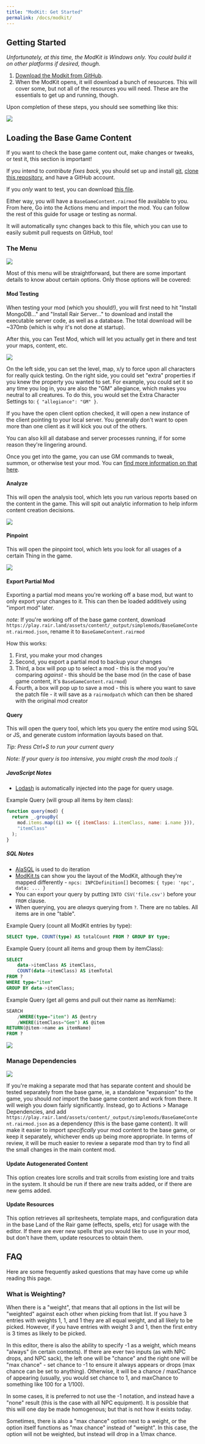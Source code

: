```yaml
---
title: "ModKit: Get Started"
permalink: /docs/modkit/
---
```


## Getting Started

_Unfortunately, at this time, the ModKit is Windows only. You could build it on other platforms if desired, though._

1. [Download the Modkit from GitHub](https://github.com/LandOfTheRair/mod-toolkit-v2/releases/latest/download/LandOfTheRairModdingTools.exe).
1. When the ModKit opens, it will download a bunch of resources. This will cover some, but not all of the resources you will need. These are the essentials to get up and running, though.

Upon completion of these steps, you should see something like this:

![](https://i.imgur.com/RrGvzFx.png)

## Loading the Base Game Content

If you want to check the base game content out, make changes or tweaks, or test it, this section is important!

If you intend to _contribute fixes back_, you should set up and install [git](https://git-scm.com/), [clone this repository](https://github.com/LandOfTheRair/Content), and have a GitHub account.

If you _only_ want to test, you can download [this file](https://github.com/LandOfTheRair/Content/blob/master/mods/BaseGameContent.rairmod).

Either way, you will have a `BaseGameContent.rairmod` file available to you. From here, Go into the Actions menu and import the mod. You can follow the rest of this guide for usage or testing as normal.

It will automatically sync changes back to this file, which you can use to easily submit pull requests on GitHub, too!

### The Menu

![](https://i.imgur.com/wX17Q5p.png)

Most of this menu will be straightforward, but there are some important details to know about certain options. Only those options will be covered:

#### Mod Testing

When testing your mod (which you should!), you will first need to hit "Install MongoDB..." and "Install Rair Server..." to download and install the executable server code, as well as a database. The total download will be ~370mb (which is why it's not done at startup).

After this, you can Test Mod, which will let you actually get in there and test your maps, content, etc.

![](https://i.imgur.com/GbuoWHC.png)

On the left side, you can set the level, map, x/y to force upon all characters for really quick testing. On the right side, you could set "extra" properties if you knew the property you wanted to set. For example, you could set it so any time you log in, you are also the "GM" allegiance, which makes you neutral to all creatures. To do this, you would set the Extra Character Settings to: `{ "allegiance": "GM" }`.

If you have the open client option checked, it will open a new instance of the client pointing to your local server. You generally don't want to open more than one client as it will kick you out of the others.

You can also kill all database and server processes running, if for some reason they're lingering around.

Once you get into the game, you can use GM commands to tweak, summon, or otherwise test your mod. You can [find more information on that here](https://landoftherair.github.io/docs/gm-commands/).

#### Analyze

This will open the analysis tool, which lets you run various reports based on the content in the game. This will spit out analytic information to help inform content creation decisions.

![](https://i.imgur.com/shotC5q.png)

#### Pinpoint

This will open the pinpoint tool, which lets you look for all usages of a certain Thing in the game.

![](https://i.imgur.com/4RaSCvX.png)

#### Export Partial Mod

Exporting a partial mod means you're working off a base mod, but want to only export your changes to it. This can then be loaded additively using "import mod" later. 

_note:_ If you're working off of the base game content, download `https://play.rair.land/assets/content/_output/simplemods/BaseGameContent.rairmod.json`, rename it to `BaseGameContent.rairmod`

How this works:

1. First, you make your mod changes
1. Second, you export a partial mod to backup your changes
1. Third, a box will pop up to select a mod - this is the mod you're comparing _against_ - this should be the base mod (in the case of base game content, it's `BaseGameContent.rairmod`)
1. Fourth, a box will pop up to save a mod - this is where you want to save the patch file - it will save as a `rairmodpatch` which can then be shared with the original mod creator

#### Query

This will open the query tool, which lets you query the entire mod using SQL or JS, and generate custom information layouts based on that.

_Tip: Press Ctrl+S to run your current query_

_Note: If your query is too intensive, you might crash the mod tools :(_

##### JavaScript Notes

- [Lodash](https://lodash.com/docs/) is automatically injected into the page for query usage.

Example Query (will group all items by item class):

```js
function query(mod) {
  return _.groupBy(
    mod.items.map((i) => ({ itemClass: i.itemClass, name: i.name })),
    "itemClass"
  );
}
```

##### SQL Notes

- [AlaSQL](https://github.com/AlaSQL/alasql/wiki) is used to do iteration
- [ModKit.ts](https://github.com/LandOfTheRair/mod-toolkit-v2/blob/main/src/interfaces/modkit.ts) can show you the layout of the ModKit, although they're mapped differently - `npcs: INPCDefinition[]` becomes: `{ type: 'npc', data: ... }`
- You can export your query by putting `INTO CSV('file.csv')` before your `FROM` clause.
- When querying, you are _always_ querying from `?`. There are no tables. All items are in one "table".

Example Query (count all ModKit entries by type):

```sql
SELECT type, COUNT(type) AS totalCount FROM ? GROUP BY type;
```

Example Query (count all items and group them by itemClass):

```sql
SELECT
    data->itemClass AS itemClass,
    COUNT(data->itemClass) AS itemTotal
FROM ?
WHERE type="item"
GROUP BY data->itemClass;
```

Example Query (get all gems and pull out their name as itemName):

```sql
SEARCH
    /WHERE(type="item") AS @entry
    /WHERE(itemClass="Gem") AS @item
RETURN(@item->name as itemName)
FROM ?
```

![](https://i.imgur.com/soLiArf.png)

### Manage Dependencies

![](https://i.imgur.com/H7qegdh.png)

If you're making a separate mod that has separate content and should be tested separately from the base game, ie, a standalone "expansion" to the game, you should _not_ import the base game content and work from there. It will weigh you down fairly significantly. Instead, go to Actions > Manage Dependencies, and add `https://play.rair.land/assets/content/_output/simplemods/BaseGameContent.rairmod.json` as a dependency (this is the base game content). It will make it easier to import _specifically_ your mod content to the base game, or keep it separately, whichever ends up being more appropriate. In terms of review, it will be much easier to review a separate mod than try to find all the small changes in the main content mod.

#### Update Autogenerated Content

This option creates lore scrolls and trait scrolls from existing lore and traits in the system. It should be run if there are new traits added, or if there are new gems added.

#### Update Resources

This option retrieves all spritesheets, template maps, and configuration data in the base Land of the Rair game (effects, spells, etc) for usage with the editor. If there are ever new spells that you would like to use in your mod, but don't have them, update resources to obtain them.

## FAQ

Here are some frequently asked questions that may have come up while reading this page.

### What is Weighting?

When there is a "weight", that means that all options in the list will be "weighted" against each other when picking from that list. If you have 3 entries with weights 1, 1, and 1 they are all equal weight, and all likely to be picked. However, if you have entries with weight 3 and 1, then the first entry is 3 times as likely to be picked.

In this editor, there is also the ability to specify -1 as a weight, which means "always" (in certain contexts). If there are ever two inputs (as with NPC drops, and NPC sack), the left one will be "chance" and the right one will be "max chance" - set chance to -1 to ensure it always appears or drops (max chance can be set to anything). Otherwise, it will be a chance / maxChance of appearing (usually, you would set chance to 1, and maxChance to something like 100 for a 1/100).

In some cases, it is preferred to not use the -1 notation, and instead have a "none" result (this is the case with all NPC equipment). It is possible that this will one day be made homogenous; but that is not how it exists today.

Sometimes, there is also a "max chance" option next to a weight, or the option itself functions as "max chance" instead of "weight". In this case, the option will not be weighted, but instead will drop in a 1/max chance.
